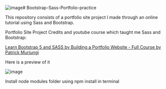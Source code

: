 ![image](https://github.com/KDSCRIPT/Bootstrap-Sass-Portfolio-practice/assets/121747344/aacdb490-109d-47e3-b8b1-586f5a64c76f)# Bootstrap-Sass-Portfolio-practice

This repository consists of a portfolio site project I made through an online tutorial using Sass and Bootstrap.

Portfolio Site Project Credits and youtube course which taught me Sass and Bootstrap: 

[Learn Bootstrap 5 and SASS by Building a Portfolio Website - Full Course by Patrick Muriungi](https://www.youtube.com/watch?v=iJKCj8uAHz8)

Here is a preview of it


![image](https://github.com/KDSCRIPT/Bootstrap-Sass-Portfolio-practice/assets/121747344/f4afc796-1787-4d48-bebf-ca6d14ca6afa)


Install node modules folder using npm install in terminal

 
